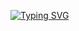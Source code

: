 [![Typing SVG](https://readme-typing-svg.demolab.com/?lines=Probably+googling+errors;While+you+read+this)](https://git.io/typing-svg)
